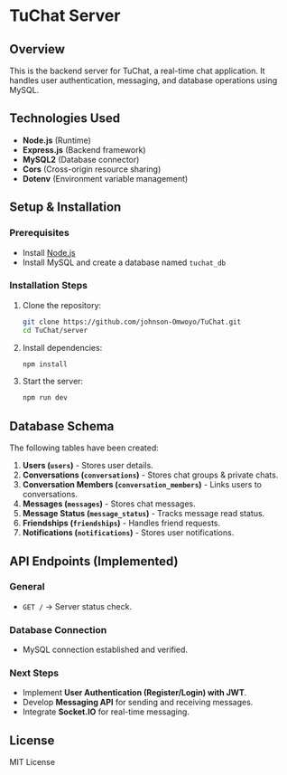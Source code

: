 # TuChat Server

## Overview
This is the backend server for TuChat, a real-time chat application. It handles user authentication, messaging, and database operations using MySQL.

## Technologies Used
- **Node.js** (Runtime)
- **Express.js** (Backend framework)
- **MySQL2** (Database connector)
- **Cors** (Cross-origin resource sharing)
- **Dotenv** (Environment variable management)

## Setup & Installation
### Prerequisites
- Install [Node.js](https://nodejs.org/)
- Install MySQL and create a database named `tuchat_db`

### Installation Steps
1. Clone the repository:
   ```sh
   git clone https://github.com/johnson-Omwoyo/TuChat.git
   cd TuChat/server
   ```
2. Install dependencies:
   ```sh
   npm install
   ```
3. Start the server:
   ```sh
   npm run dev
   ```

## Database Schema
The following tables have been created:

1. **Users (`users`)** - Stores user details.
2. **Conversations (`conversations`)** - Stores chat groups & private chats.
3. **Conversation Members (`conversation_members`)** - Links users to conversations.
4. **Messages (`messages`)** - Stores chat messages.
5. **Message Status (`message_status`)** - Tracks message read status.
6. **Friendships (`friendships`)** - Handles friend requests.
7. **Notifications (`notifications`)** - Stores user notifications.

## API Endpoints (Implemented)
### General
- `GET /` → Server status check.

### Database Connection
- MySQL connection established and verified.

### Next Steps
- Implement **User Authentication (Register/Login) with JWT**.
- Develop **Messaging API** for sending and receiving messages.
- Integrate **Socket.IO** for real-time messaging.

## License
MIT License

